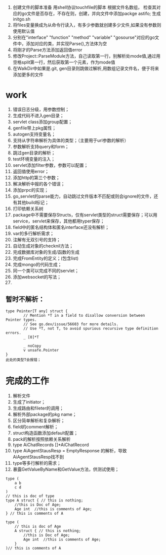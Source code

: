 1. 创建文件的脚本准备
用shell协议touchfile的脚本 根据文件名数组， 检查其对应的go文件是否存在，不存在则，创建，并向文件中添加packge astifo; 生成initgo.sh
2. 将files变量换成为从命令行读入，有多少参数就创建多少文件,如果没有参数则使用默认值
3. 分别在"interface" "function" "method" "variable" "gosourse"对应的go文件中，添加对应的类，并实现Parse(),方法体为空
4. 将刚才的Parse方法添加返回值error
5. 修改Project::ParseModule方法，自己读取第一行，别解析处mode值,通过用空格split第一行，然后获取第一个元素，作为mode值
6. 在WalkDir中如果是.git, gen目录则跳做过解析,用数组记录文件名，便于将来添加更多的文件



# work
1. 错误日志分级，用参数控制；
19. 生成代码不进入gen目录；
7. servlet class添加group配置；
20. genfile带上pkg属性；
17. autogen支持变量名；
22. 支持从字符串解析为具体的类型；（主要用于url参数的解析）
21. 参数解析支持query和form；
2. 跳过gen目录的解析；
3. test环境变量的注入；
4. servlet添加filter参数，参数可以配置；
5. 返回值使用error；
6. 添加http的第三个参数；
9.  解决解析中报的各个错误；
10. 添加prpc的实现；
11. go_servlet的parse能力，自动跳过文件版本不匹配或则会ignore的文件，还有其他build标记；
12. 打印依赖关系树
13. package中不需要保存Structs，仅有servlet类型的struct需要保存；可以用service，servlet来保存，其他都用typer保存；
14. field中的匿名结构体和匿名interface还没有解析；
15. var的多行解析需求；
16. 注解有无双引号的支持；
18. 自动生成对象的checknil方法；
23. 完成数据库对象的生成/函数的生成
24. 完成FromEntity的定义；(包含list)
25. 完成mongo的代码生成；
26. 同一个类可以完成不同的servlet；
27. 添加websocket的写法；
28.  
## 暂时不解析：
```
type Pointer[T any] struct {
        // Mention *T in a field to disallow conversion between Pointer types.
        // See go.dev/issue/56603 for more details.
        // Use *T, not T, to avoid spurious recursive type definition errors.
        _ [0]*T

        _ noCopy
        v unsafe.Pointer
}
此处的类型T会报错；
```

# 完成的工作
1. 解析文件
2. 生成了initiator；
3. 生成路由和fileter的调用；
4. 解析外部package的pkg name；
5. 区分简单解析和复杂解析；
6. field的comment解析；
7. struct构造函数添加default配置；
8.  pack的解析按照依赖关系解析
9.  type AiChatRecords []*AiChatRecord
10. type AiAgentStausResp = EmptyResponse 的解析，导致AiAgentStausResp找不到
11. type等多行解析的需求；
12. 暴露GetValueByName和GetValue方法，供测试使用；
```
type (
    a b 
    c d
)
// this is doc of type 
type A struct { // this is nothing;
    //this is Doc of Age;
    Age int  //this is comments of Age;
} // this is comments of A

type (
    // this is doc of Age 
    A struct { // this is nothing;
        //this is Doc of Age;
        Age int  //this is comments of Age;
    } 
)// this is comments of A

```